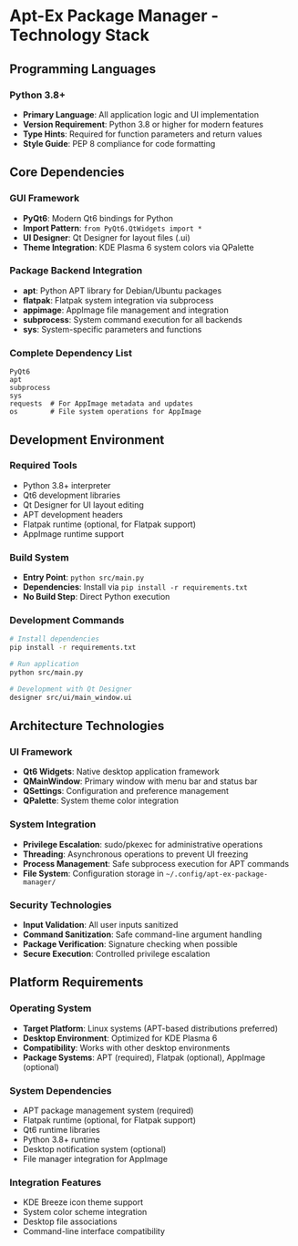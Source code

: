 # Apt-Ex Package Manager - Technology Stack

## Programming Languages

### Python 3.8+
- **Primary Language**: All application logic and UI implementation
- **Version Requirement**: Python 3.8 or higher for modern features
- **Type Hints**: Required for function parameters and return values
- **Style Guide**: PEP 8 compliance for code formatting

## Core Dependencies

### GUI Framework
- **PyQt6**: Modern Qt6 bindings for Python
- **Import Pattern**: `from PyQt6.QtWidgets import *`
- **UI Designer**: Qt Designer for layout files (.ui)
- **Theme Integration**: KDE Plasma 6 system colors via QPalette

### Package Backend Integration
- **apt**: Python APT library for Debian/Ubuntu packages
- **flatpak**: Flatpak system integration via subprocess
- **appimage**: AppImage file management and integration
- **subprocess**: System command execution for all backends
- **sys**: System-specific parameters and functions

### Complete Dependency List
```
PyQt6
apt
subprocess
sys
requests  # For AppImage metadata and updates
os        # File system operations for AppImage
```

## Development Environment

### Required Tools
- Python 3.8+ interpreter
- Qt6 development libraries
- Qt Designer for UI layout editing
- APT development headers
- Flatpak runtime (optional, for Flatpak support)
- AppImage runtime support

### Build System
- **Entry Point**: `python src/main.py`
- **Dependencies**: Install via `pip install -r requirements.txt`
- **No Build Step**: Direct Python execution

### Development Commands
```bash
# Install dependencies
pip install -r requirements.txt

# Run application
python src/main.py

# Development with Qt Designer
designer src/ui/main_window.ui
```

## Architecture Technologies

### UI Framework
- **Qt6 Widgets**: Native desktop application framework
- **QMainWindow**: Primary window with menu bar and status bar
- **QSettings**: Configuration and preference management
- **QPalette**: System theme color integration

### System Integration
- **Privilege Escalation**: sudo/pkexec for administrative operations
- **Threading**: Asynchronous operations to prevent UI freezing
- **Process Management**: Safe subprocess execution for APT commands
- **File System**: Configuration storage in `~/.config/apt-ex-package-manager/`

### Security Technologies
- **Input Validation**: All user inputs sanitized
- **Command Sanitization**: Safe command-line argument handling
- **Package Verification**: Signature checking when possible
- **Secure Execution**: Controlled privilege escalation

## Platform Requirements

### Operating System
- **Target Platform**: Linux systems (APT-based distributions preferred)
- **Desktop Environment**: Optimized for KDE Plasma 6
- **Compatibility**: Works with other desktop environments
- **Package Systems**: APT (required), Flatpak (optional), AppImage (optional)

### System Dependencies
- APT package management system (required)
- Flatpak runtime (optional, for Flatpak support)
- Qt6 runtime libraries
- Python 3.8+ runtime
- Desktop notification system (optional)
- File manager integration for AppImage

### Integration Features
- KDE Breeze icon theme support
- System color scheme integration
- Desktop file associations
- Command-line interface compatibility